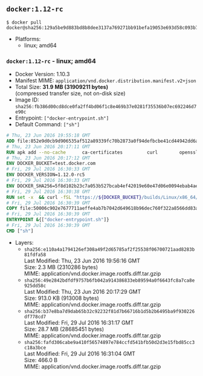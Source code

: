 ## `docker:1.12-rc`

```console
$ docker pull docker@sha256:129a5be9d883bd8b8dee3137a769271bb91befa19053e693d58c093b72626b47
```

-	Platforms:
	-	linux; amd64

### `docker:1.12-rc` - linux; amd64

-	Docker Version: 1.10.3
-	Manifest MIME: `application/vnd.docker.distribution.manifest.v2+json`
-	Total Size: **31.9 MB (31909211 bytes)**  
	(compressed transfer size, not on-disk size)
-	Image ID: `sha256:fb386d00cd8dce0fa2ff4bd06f1c8e469b37e0281f35536b07ec692246d7e90c`
-	Entrypoint: `["docker-entrypoint.sh"]`
-	Default Command: `["sh"]`

```dockerfile
# Thu, 23 Jun 2016 19:55:18 GMT
ADD file:852e9d0cb9d906535af512a89339fc70b2873a0f94defbcbe41cd44942dd6ac8 in /
# Thu, 23 Jun 2016 20:17:11 GMT
RUN apk add --no-cache 		ca-certificates 		curl 		openssl
# Thu, 23 Jun 2016 20:17:12 GMT
ENV DOCKER_BUCKET=test.docker.com
# Fri, 29 Jul 2016 16:30:33 GMT
ENV DOCKER_VERSION=1.12.0-rc5
# Fri, 29 Jul 2016 16:30:33 GMT
ENV DOCKER_SHA256=5f8d102b23c7a053b527bcab4ef42019e60e47d06e0094ebab4aece087db5ea2
# Fri, 29 Jul 2016 16:30:38 GMT
RUN set -x 	&& curl -fSL "https://${DOCKER_BUCKET}/builds/Linux/x86_64/docker-$DOCKER_VERSION.tgz" -o docker.tgz 	&& echo "${DOCKER_SHA256} *docker.tgz" | sha256sum -c - 	&& tar -xzvf docker.tgz 	&& mv docker/* /usr/local/bin/ 	&& rmdir docker 	&& rm docker.tgz 	&& docker -v
# Fri, 29 Jul 2016 16:30:39 GMT
COPY file:50006c902e7677711aeffe4ab7b7042d649618b96dec760f322a8566dd83ab25 in /usr/local/bin/
# Fri, 29 Jul 2016 16:30:39 GMT
ENTRYPOINT &{["docker-entrypoint.sh"]}
# Fri, 29 Jul 2016 16:30:39 GMT
CMD ["sh"]
```

-	Layers:
	-	`sha256:e110a4a1794126ef308a49f2d65785af2f25538f06700721aad8283b81fdfa58`  
		Last Modified: Thu, 23 Jun 2016 19:56:16 GMT  
		Size: 2.3 MB (2310286 bytes)  
		MIME: application/vnd.docker.image.rootfs.diff.tar.gzip
	-	`sha256:49e2842bdfdf9757b6fb042a914386833eb89594a0f6643fc8a7ca8e925dd58c`  
		Last Modified: Thu, 23 Jun 2016 20:17:29 GMT  
		Size: 913.0 KB (913008 bytes)  
		MIME: application/vnd.docker.image.rootfs.diff.tar.gzip
	-	`sha256:b37e8ba7d9dab65b32c92232f81d7b66716b1d5b2b6495ba9f930226df778cd7`  
		Last Modified: Fri, 29 Jul 2016 16:31:17 GMT  
		Size: 28.7 MB (28685451 bytes)  
		MIME: application/vnd.docker.image.rootfs.diff.tar.gzip
	-	`sha256:fafd306cabe9a410f56574897e784ccfd541bfb50d2d3e15fbd85cc3c18a3bce`  
		Last Modified: Fri, 29 Jul 2016 16:31:04 GMT  
		Size: 466.0 B  
		MIME: application/vnd.docker.image.rootfs.diff.tar.gzip
